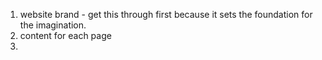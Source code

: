 1. website brand - get this through first because it sets the foundation for the imagination.
2. content for each page 
3. 

